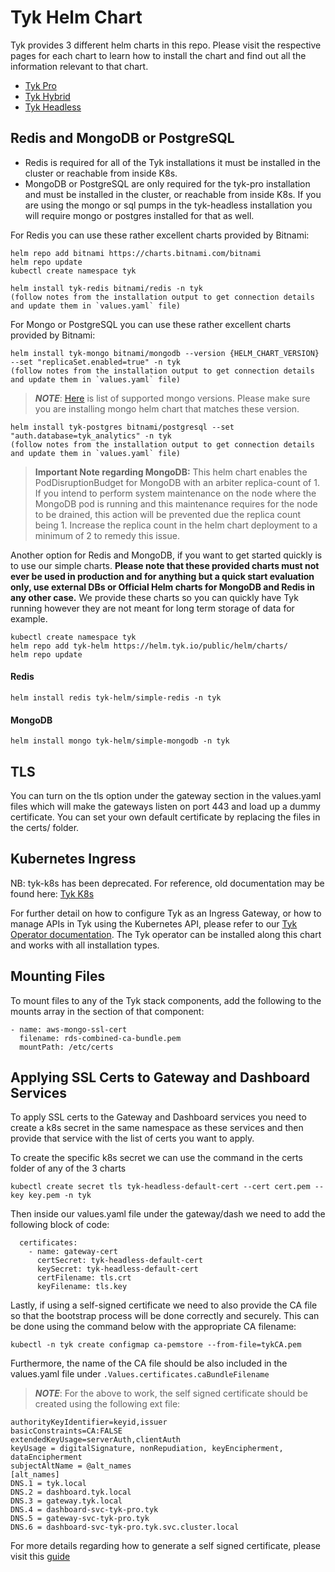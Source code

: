 # Tyk Helm Chart
Tyk provides 3 different helm charts in this repo. Please visit the respective pages for each chart to learn how to install the chart and find out all the information relevant to that chart.  
- [Tyk Pro](https://github.com/TykTechnologies/tyk-helm-chart/tree/master/tyk-pro)
- [Tyk Hybrid](https://github.com/TykTechnologies/tyk-helm-chart/tree/master/tyk-hybrid)
- [Tyk Headless](https://github.com/TykTechnologies/tyk-helm-chart/tree/master/tyk-headless)

## Redis and MongoDB or PostgreSQL
- Redis is required for all of the Tyk installations it must be installed in the cluster or reachable from inside K8s.
- MongoDB or PostgreSQL are only required for the tyk-pro installation and must be installed in the cluster, or reachable from inside K8s. If you are using the mongo or sql pumps in the tyk-headless installation you will require mongo or postgres installed for that as well.

For Redis you can use these rather excellent charts provided by Bitnami:

	helm repo add bitnami https://charts.bitnami.com/bitnami
	helm repo update
	kubectl create namespace tyk

	helm install tyk-redis bitnami/redis -n tyk
	(follow notes from the installation output to get connection details and update them in `values.yaml` file)


For Mongo or PostgreSQL you can use these rather excellent charts provided by Bitnami:

	helm install tyk-mongo bitnami/mongodb --version {HELM_CHART_VERSION} --set "replicaSet.enabled=true" -n tyk
	(follow notes from the installation output to get connection details and update them in `values.yaml` file)

>**_NOTE_**: [Here](https://tyk.io/docs/planning-for-production/redis-mongodb/#supported-versions) is list of supported mongo versions. Please make sure you are installing mongo helm chart that matches these version.

	helm install tyk-postgres bitnami/postgresql --set "auth.database=tyk_analytics" -n tyk
	(follow notes from the installation output to get connection details and update them in `values.yaml` file)

>**Important Note regarding MongoDB:** This helm chart enables the PodDisruptionBudget for MongoDB with an arbiter replica-count of 1.  If you intend to perform system maintenance on the node where the MongoDB pod is running and this maintenance requires for the node to be drained, this action will be prevented due the replica count being 1.  Increase the replica count in the helm chart deployment to a minimum of 2 to remedy this issue.

Another option for Redis and MongoDB, if you want to get started quickly is to use our simple charts. **Please note that these provided charts must not ever be used in production and for anything but a quick start evaluation only, use external DBs or Official Helm charts for MongoDB and Redis in any other case.**
We provide these charts so you can quickly have Tyk running however they are not meant for long term storage of data for example.

	kubectl create namespace tyk
	helm repo add tyk-helm https://helm.tyk.io/public/helm/charts/
	helm repo update

#### Redis
	helm install redis tyk-helm/simple-redis -n tyk

#### MongoDB
	helm install mongo tyk-helm/simple-mongodb -n tyk

## TLS
You can turn on the tls option under the gateway section in the values.yaml files which will make the gateways listen on port 443 and load up a dummy certificate. You can set your own default certificate by replacing the files in the certs/ folder.

## Kubernetes Ingress
NB: tyk-k8s has been deprecated. For reference, old documentation may be found here: [Tyk K8s](https://github.com/TykTechnologies/tyk-k8s)

For further detail on how to configure Tyk as an Ingress Gateway, or how to manage APIs in Tyk using the Kubernetes API, please refer to our [Tyk Operator documentation](https://github.com/TykTechnologies/tyk-operator/). The Tyk operator can be installed along this chart and works with all installation types.

## Mounting Files
To mount files to any of the Tyk stack components, add the following to the mounts array in the section of that component:

    - name: aws-mongo-ssl-cert
      filename: rds-combined-ca-bundle.pem
      mountPath: /etc/certs

## Applying SSL Certs to Gateway and Dashboard Services
To apply SSL certs to the Gateway and Dashboard services you need to create a k8s secret in the same namespace as these services and then provide that service with the list of certs you want to apply.

To create the specific k8s secret we can use the command in the certs folder of any of the 3 charts 
```
kubectl create secret tls tyk-headless-default-cert --cert cert.pem --key key.pem -n tyk
```

Then inside our values.yaml file under the gateway/dash we need to add the following block of code:

```
  certificates:
    - name: gateway-cert
      certSecret: tyk-headless-default-cert
      keySecret: tyk-headless-default-cert
      certFilename: tls.crt
      keyFilename: tls.key
```

Lastly, if using a self-signed certificate we need to also provide the CA file so that the bootstrap process
will be done correctly and securely. This can be done using the command below with the appropriate CA filename:

```
kubectl -n tyk create configmap ca-pemstore --from-file=tykCA.pem
```

Furthermore, the name of the CA file should be also included in the values.yaml file
under `.Values.certificates.caBundleFilename`

> **_NOTE_**: For the above to work, the self signed certificate should be created using the following ext file:

```
authorityKeyIdentifier=keyid,issuer
basicConstraints=CA:FALSE
extendedKeyUsage=serverAuth,clientAuth
keyUsage = digitalSignature, nonRepudiation, keyEncipherment, dataEncipherment
subjectAltName = @alt_names
[alt_names]
DNS.1 = tyk.local
DNS.2 = dashboard.tyk.local
DNS.3 = gateway.tyk.local
DNS.4 = dashboard-svc-tyk-pro.tyk
DNS.5 = gateway-svc-tyk-pro.tyk
DNS.6 = dashboard-svc-tyk-pro.tyk.svc.cluster.local
```

For more details regarding how to generate a self signed certificate, please visit this
[guide](https://github.com/TykTechnologies/tyk-k8s-integrations/tree/main/integrations/ssl)


